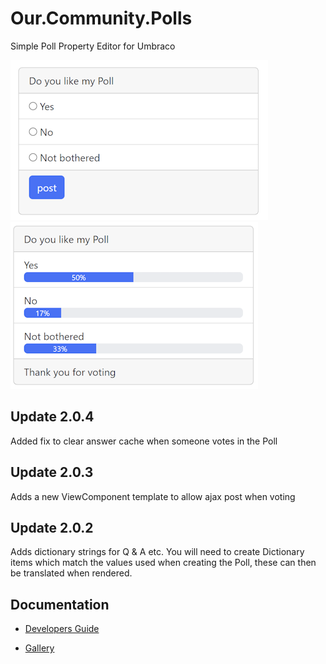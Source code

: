 # Our.Community.Polls
Simple Poll Property Editor for Umbraco

![MyPoll](Screenshots/MyPoll.png)
![MyPoll Responses](Screenshots/MyPollResponses.png)

## Update 2.0.4
Added fix to clear answer cache when someone votes in the Poll

## Update 2.0.3
Adds a new ViewComponent template to allow ajax post when voting

## Update 2.0.2
Adds dictionary strings for Q & A etc.
You will need to create Dictionary items which match the values used when creating the Poll, these can then be translated when rendered.


## Documentation

* [Developers Guide](developers-guide.md)

* [Gallery](gallery.md)
